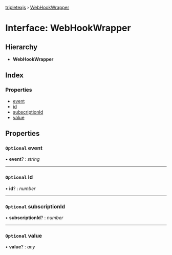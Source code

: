 [tripletexjs](../README.md) › [WebHookWrapper](webhookwrapper.md)

# Interface: WebHookWrapper

## Hierarchy

* **WebHookWrapper**

## Index

### Properties

* [event](webhookwrapper.md#optional-event)
* [id](webhookwrapper.md#optional-id)
* [subscriptionId](webhookwrapper.md#optional-subscriptionid)
* [value](webhookwrapper.md#optional-value)

## Properties

### `Optional` event

• **event**? : *string*

___

### `Optional` id

• **id**? : *number*

___

### `Optional` subscriptionId

• **subscriptionId**? : *number*

___

### `Optional` value

• **value**? : *any*
